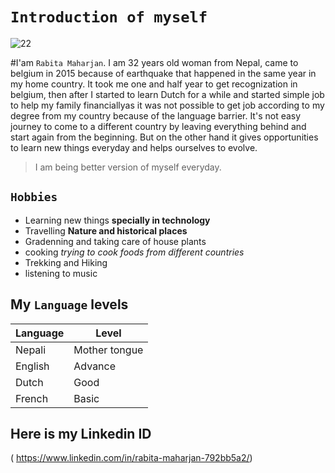 # ` Introduction of myself `
![22](https://user-images.githubusercontent.com/125188312/218330590-30f651ba-9b0a-457f-954b-b70b1fe94019.jpg)

#I'am ` Rabita Maharjan `. I am 32 years old woman from Nepal, came to belgium in 2015 because of earthquake that happened in the same year in my home country. It took me one and half year to get recognization in belgium, then after I started to learn Dutch for a while and started simple job to help my family financiallyas it was not possible to get job according to my degree from my country because of the language barrier. It's not easy journey to come to a different country by leaving everything behind and start again from the beginning. But on the other hand it gives opportunities to learn new things everyday and helps ourselves to evolve. 
>I am being better version of myself everyday.

## ` Hobbies `
- Learning new things **specially in technology**
- Travelling **Nature and historical places**
- Gradenning and taking care of house plants
- cooking *trying to cook foods from different countries*
- Trekking and Hiking
- listening to music 


## My ` Language ` levels
| Language | Level |
| --- | --- |
| Nepali | Mother tongue |
| English | Advance  |
| Dutch | Good |
| French | Basic |

## Here is my Linkedin ID 

( https://www.linkedin.com/in/rabita-maharjan-792bb5a2/)











